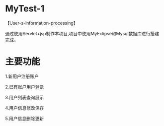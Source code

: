# MyTest-1
【User-s-information-processing】

通过使用Servlet+jsp制作本项目,项目中使用MyEclipse和Mysql数据库进行搭建完成。

# 主要功能
1.新用户注册账户

2.已有账户用户登录

3.用户列表查询展示

4.用户信息修改保存

5.用户信息删除更新
